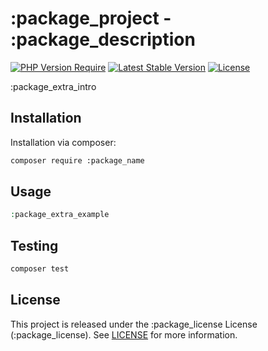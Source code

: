 # :package_project - :package_description
[![PHP Version Require](http://poser.pugx.org/:package_name/require/php?style=flat-square)](https://packagist.org/packages/:package_name) [![Latest Stable Version](http://poser.pugx.org/:package_name/v?style=flat-square)](https://packagist.org/packages/:package_name) [![License](http://poser.pugx.org/:package_name/license?style=flat-square)](https://packagist.org/packages/:package_name)

:package_extra_intro

## Installation
Installation via composer:

```bash
composer require :package_name
```

## Usage
```php
:package_extra_example
```

## Testing
```bash
composer test
```

## License
This project is released under the :package_license License (:package_license).
See [LICENSE](LICENSE) for more information.
